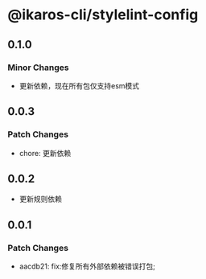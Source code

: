# @ikaros-cli/stylelint-config

## 0.1.0

### Minor Changes

- 更新依赖，现在所有包仅支持esm模式

## 0.0.3

### Patch Changes

- chore: 更新依赖

## 0.0.2

- 更新规则依赖

## 0.0.1

### Patch Changes

- aacdb21: fix:修复所有外部依赖被错误打包;
